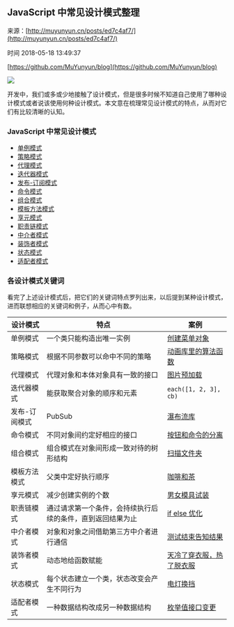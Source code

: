 ## JavaScript 中常见设计模式整理

来源：[http://muyunyun.cn/posts/ed7c4af7/](http://muyunyun.cn/posts/ed7c4af7/)

时间 2018-05-18 13:49:37

[https://github.com/MuYunyun/blog](https://github.com/MuYunyun/blog)

![][0]
 
开发中，我们或多或少地接触了设计模式，但是很多时候不知道自己使用了哪种设计模式或者说该使用何种设计模式。本文意在梳理常见设计模式的特点，从而对它们有比较清晰的认知。
 
### JavaScript 中常见设计模式 
 
 
* [单例模式][1]  
* [策略模式][2]  
* [代理模式][3]  
* [迭代器模式][4]  
* [发布-订阅模式][5]  
* [命令模式][6]  
* [组合模式][7]  
* [模板方法模式][8]  
* [享元模式][9]  
* [职责链模式][10]  
* [中介者模式][11]  
* [装饰者模式][12]  
* [状态模式][13]  
* [适配者模式][14]  
 
 
### 各设计模式关键词 
 
看完了上述设计模式后，把它们的关键词特点罗列出来，以后提到某种设计模式，进而联想相应的关键词和例子，从而心中有数。
 
| 设计模式 | 特点 | 案例 | 
|-|-|-|
| 单例模式 | 一个类只能构造出唯一实例 | [创建菜单对象][15] | 
| 策略模式 | 根据不同参数可以命中不同的策略 | [动画库里的算法函数][16] | 
| 代理模式 | 代理对象和本体对象具有一致的接口 | [图片预加载][17] | 
| 迭代器模式 | 能获取聚合对象的顺序和元素 | `each([1, 2, 3], cb)` | 
| 发布-订阅模式 | PubSub | [瀑布流库][18] | 
| 命令模式 | 不同对象间约定好相应的接口 | [按钮和命令的分离][19] | 
| 组合模式 | 组合模式在对象间形成一致对待的树形结构 | [扫描文件夹][20] | 
| 模板方法模式 | 父类中定好执行顺序 | [咖啡和茶][21] | 
| 享元模式 | 减少创建实例的个数 | [男女模具试装][22] | 
| 职责链模式 | 通过请求第一个条件，会持续执行后续的条件，直到返回结果为止 | [if else 优化][23] | 
| 中介者模式 | 对象和对象之间借助第三方中介者进行通信 | [测试结束告知结果][24] | 
| 装饰者模式 | 动态地给函数赋能 | [天冷了穿衣服，热了脱衣服][25] | 
| 状态模式 | 每个状态建立一个类，状态改变会产生不同行为 | [电灯换挡][26] | 
| 适配者模式 | 一种数据结构改成另一种数据结构 | [枚举值接口变更][27] | 
 
 


[1]: https://github.com/MuYunyun/blog/blob/master/Basic%20Skill/%E8%AE%BE%E8%AE%A1%E6%A8%A1%E5%BC%8F/%E5%8D%95%E4%BE%8B%E6%A8%A1%E5%BC%8F.md
[2]: https://github.com/MuYunyun/blog/blob/master/Basic%20Skill/%E8%AE%BE%E8%AE%A1%E6%A8%A1%E5%BC%8F/%E7%AD%96%E7%95%A5%E6%A8%A1%E5%BC%8F.md
[3]: https://github.com/MuYunyun/blog/blob/master/Basic%20Skill/%E8%AE%BE%E8%AE%A1%E6%A8%A1%E5%BC%8F/%E4%BB%A3%E7%90%86%E6%A8%A1%E5%BC%8F.md
[4]: https://github.com/MuYunyun/blog/blob/master/Basic%20Skill/%E8%AE%BE%E8%AE%A1%E6%A8%A1%E5%BC%8F/%E8%BF%AD%E4%BB%A3%E5%99%A8%E6%A8%A1%E5%BC%8F.md
[5]: https://github.com/MuYunyun/blog/blob/master/Basic%20Skill/%E8%AE%BE%E8%AE%A1%E6%A8%A1%E5%BC%8F/%E5%8F%91%E5%B8%83%E8%AE%A2%E9%98%85%E6%A8%A1%E5%BC%8F.md
[6]: https://github.com/MuYunyun/blog/blob/master/Basic%20Skill/%E8%AE%BE%E8%AE%A1%E6%A8%A1%E5%BC%8F/%E5%91%BD%E4%BB%A4%E6%A8%A1%E5%BC%8F.md
[7]: https://github.com/MuYunyun/blog/blob/master/Basic%20Skill/%E8%AE%BE%E8%AE%A1%E6%A8%A1%E5%BC%8F/%E7%BB%84%E5%90%88%E6%A8%A1%E5%BC%8F.md
[8]: https://github.com/MuYunyun/blog/blob/master/Basic%20Skill/%E8%AE%BE%E8%AE%A1%E6%A8%A1%E5%BC%8F/%E6%A8%A1%E6%9D%BF%E6%96%B9%E6%B3%95%E6%A8%A1%E5%BC%8F.md
[9]: https://github.com/MuYunyun/blog/blob/master/Basic%20Skill/%E8%AE%BE%E8%AE%A1%E6%A8%A1%E5%BC%8F/%E4%BA%AB%E5%85%83%E6%A8%A1%E5%BC%8F.md
[10]: https://github.com/MuYunyun/blog/blob/master/Basic%20Skill/%E8%AE%BE%E8%AE%A1%E6%A8%A1%E5%BC%8F/%E8%81%8C%E8%B4%A3%E9%93%BE%E6%A8%A1%E5%BC%8F.md
[11]: https://github.com/MuYunyun/blog/blob/master/Basic%20Skill/%E8%AE%BE%E8%AE%A1%E6%A8%A1%E5%BC%8F/%E4%B8%AD%E4%BB%8B%E8%80%85%E6%A8%A1%E5%BC%8F.md
[12]: https://github.com/MuYunyun/blog/blob/master/Basic%20Skill/%E8%AE%BE%E8%AE%A1%E6%A8%A1%E5%BC%8F/%E8%A3%85%E9%A5%B0%E8%80%85%E6%A8%A1%E5%BC%8F.md
[13]: https://github.com/MuYunyun/blog/blob/master/Basic%20Skill/%E8%AE%BE%E8%AE%A1%E6%A8%A1%E5%BC%8F/%E7%8A%B6%E6%80%81%E6%A8%A1%E5%BC%8F.md
[14]: https://github.com/MuYunyun/blog/blob/master/Basic%20Skill/%E8%AE%BE%E8%AE%A1%E6%A8%A1%E5%BC%8F/%E9%80%82%E9%85%8D%E8%80%85%E6%A8%A1%E5%BC%8F.md
[15]: https://github.com/MuYunyun/blog/blob/master/Basic%20Skill/%E8%AE%BE%E8%AE%A1%E6%A8%A1%E5%BC%8F/%E5%8D%95%E4%BE%8B%E6%A8%A1%E5%BC%8F.md
[16]: https://github.com/MuYunyun/blog/blob/master/Basic%20Skill/%E8%AE%BE%E8%AE%A1%E6%A8%A1%E5%BC%8F/%E7%AD%96%E7%95%A5%E6%A8%A1%E5%BC%8F.md
[17]: https://github.com/MuYunyun/blog/blob/master/Basic%20Skill/%E8%AE%BE%E8%AE%A1%E6%A8%A1%E5%BC%8F/%E4%BB%A3%E7%90%86%E6%A8%A1%E5%BC%8F.md
[18]: https://github.com/MuYunyun/waterfall/blob/0f229c1a2881d26166b92aa746b7f892af59c28f/waterfall.js#L8
[19]: https://github.com/MuYunyun/blog/blob/master/Basic%20Skill/%E8%AE%BE%E8%AE%A1%E6%A8%A1%E5%BC%8F/%E5%91%BD%E4%BB%A4%E6%A8%A1%E5%BC%8F.md
[20]: https://github.com/MuYunyun/blog/blob/master/Basic%20Skill/%E8%AE%BE%E8%AE%A1%E6%A8%A1%E5%BC%8F/%E5%91%BD%E4%BB%A4%E6%A8%A1%E5%BC%8F.md
[21]: https://github.com/MuYunyun/blog/blob/master/Basic%20Skill/%E8%AE%BE%E8%AE%A1%E6%A8%A1%E5%BC%8F/%E6%A8%A1%E6%9D%BF%E6%96%B9%E6%B3%95%E6%A8%A1%E5%BC%8F.md
[22]: https://github.com/MuYunyun/blog/blob/master/Basic%20Skill/%E8%AE%BE%E8%AE%A1%E6%A8%A1%E5%BC%8F/%E4%BA%AB%E5%85%83%E6%A8%A1%E5%BC%8F.md
[23]: https://github.com/MuYunyun/blog/blob/master/Basic%20Skill/%E8%AE%BE%E8%AE%A1%E6%A8%A1%E5%BC%8F/%E8%81%8C%E8%B4%A3%E9%93%BE%E6%A8%A1%E5%BC%8F.md
[24]: https://github.com/MuYunyun/blog/blob/master/Basic%20Skill/%E8%AE%BE%E8%AE%A1%E6%A8%A1%E5%BC%8F/%E4%B8%AD%E4%BB%8B%E8%80%85%E6%A8%A1%E5%BC%8F.md
[25]: https://github.com/MuYunyun/blog/blob/master/Basic%20Skill/%E8%AE%BE%E8%AE%A1%E6%A8%A1%E5%BC%8F/%E8%A3%85%E9%A5%B0%E8%80%85%E6%A8%A1%E5%BC%8F.md
[26]: https://github.com/MuYunyun/blog/blob/master/Basic%20Skill/%E8%AE%BE%E8%AE%A1%E6%A8%A1%E5%BC%8F/%E7%8A%B6%E6%80%81%E6%A8%A1%E5%BC%8F.md
[27]: https://github.com/MuYunyun/blog/blob/master/Basic%20Skill/%E8%AE%BE%E8%AE%A1%E6%A8%A1%E5%BC%8F/%E9%80%82%E9%85%8D%E8%80%85%E6%A8%A1%E5%BC%8F.md
[0]: https://img0.tuicool.com/ABfEraZ.jpg!web